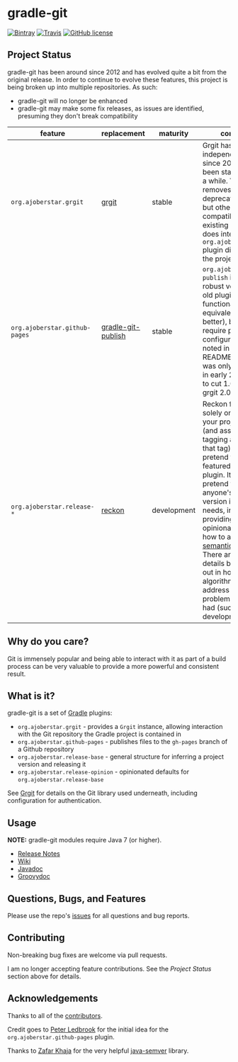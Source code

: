 # gradle-git

[![Bintray](https://img.shields.io/bintray/v/ajoberstar/maven/gradle-git.svg?style=flat-square)](https://bintray.com/ajoberstar/maven/gradle-git/_latestVersion)
[![Travis](https://img.shields.io/travis/ajoberstar/gradle-git.svg?style=flat-square)](https://travis-ci.org/ajoberstar/gradle-git)
[![GitHub license](https://img.shields.io/github/license/ajoberstar/gradle-git.svg?style=flat-square)](https://github.com/ajoberstar/gradle-git/blob/master/LICENSE)

## Project Status

gradle-git has been around since 2012 and has evolved quite a bit from the original release. In order to continue to evolve these features, this project is being broken up into multiple repositories. As such:

- gradle-git will no longer be enhanced
- gradle-git may make some fix releases, as issues are identified, presuming they don't break compatibility

| feature | replacement | maturity | comments |
|---------|-------------|----------|----------|
| `org.ajoberstar.grgit` | [grgit](https://github.com/ajoberstar/grgit) | stable | Grgit has been an independent project since 2013 and has been stable for quite a while. Version 2.0 removes some deprecated features, but otherwise is fully compatible with existing usage. It does integrate the `org.ajoberstar.grgit` plugin directly into the project. |
| `org.ajoberstar.github-pages` | [gradle-git-publish](https://github.com/ajoberstar/grgit) | stable | `org.ajoberstar.git-publish` is a more robust version of the old plugin. It is functionally equivalent (or better), but does require porting configuration over as noted in the README. While it was only introduced in early 2017, I plan to cut 1.0 soon after grgit 2.0 is finalized. |
| `org.ajoberstar.release-*` | [reckon](https://github.com/ajoberstar/reckon) | development | Reckon focuses solely on determining your project version (and assisting with tagging and pushing that tag). It will not pretend to be a full-featured release plugin. It also will not pretend to meet anyone's general version inference needs, instead providing an opinionated model of how to apply [semantic versioning](http://semver.org). There are still some details being worked out in how the algorithm will address some problems gradle-git had (such as parallel development).

## Why do you care?

Git is immensely popular and being able to interact with it as part of a build process can be very valuable
to provide a more powerful and consistent result.

## What is it?

gradle-git is a set of [Gradle](http://gradle.org) plugins:

* `org.ajoberstar.grgit` - provides a `Grgit` instance, allowing interaction with the Git repository
the Gradle project is contained in
* `org.ajoberstar.github-pages` - publishes files to the `gh-pages` branch of a Github repository
* `org.ajoberstar.release-base` - general structure for inferring a project version and releasing it
* `org.ajoberstar.release-opinion` - opinionated defaults for `org.ajoberstar.release-base`

See [Grgit](https://github.com/ajoberstar/grgit) for details on the Git library used underneath, including
configuration for authentication.

## Usage

**NOTE:** gradle-git modules require Java 7 (or higher).

* [Release Notes](https://github.com/ajoberstar/gradle-git/releases)
* [Wiki](https://github.com/ajoberstar/gradle-git/wiki)
* [Javadoc](http://ajoberstar.org/gradle-git/docs/javadoc)
* [Groovydoc](http://ajoberstar.org/gradle-git/docs/groovydoc)

## Questions, Bugs, and Features

Please use the repo's [issues](https://github.com/ajoberstar/gradle-git/issues)
for all questions and bug reports.

## Contributing

Non-breaking bug fixes are welcome via pull requests.

I am no longer accepting feature contributions. See the _Project Status_ section above for details.

## Acknowledgements

Thanks to all of the [contributors](https://github.com/ajoberstar/gradle-git/graphs/contributors).

Credit goes to [Peter Ledbrook](https://github.com/pledbrook) for the initial
idea for the `org.ajoberstar.github-pages` plugin.

Thanks to [Zafar Khaja](https://github.com/zafarkhaja) for the very helpful
[java-semver](https://github.com/zafarkhaja/jsemver) library.
